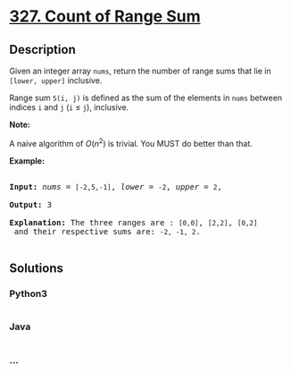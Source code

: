 # [327. Count of Range Sum](https://leetcode.com/problems/count-of-range-sum)

## Description
<p>Given an integer array <code>nums</code>, return the number of range sums that lie in <code>[lower, upper]</code> inclusive.<br />

Range sum <code>S(i, j)</code> is defined as the sum of the elements in <code>nums</code> between indices <code>i</code> and <code>j</code> (<code>i</code> &le; <code>j</code>), inclusive.</p>



<p><b>Note:</b><br />

A naive algorithm of <i>O</i>(<i>n</i><sup>2</sup>) is trivial. You MUST do better than that.</p>



<p><b>Example:</b></p>



<pre>

<strong>Input: </strong><i>nums</i> = <code>[-2,5,-1]</code>, <i>lower</i> = <code>-2</code>, <i>upper</i> = <code>2</code>,

<strong>Output: </strong>3 

<strong>Explanation: </strong>The three ranges are : <code>[0,0]</code>, <code>[2,2]</code>, <code>[0,2]</code> and their respective sums are: <code>-2, -1, 2</code>.

</pre>


## Solutions


<!-- tabs:start -->

### **Python3**

```python

```

### **Java**

```java

```

### **...**
```

```

<!-- tabs:end -->